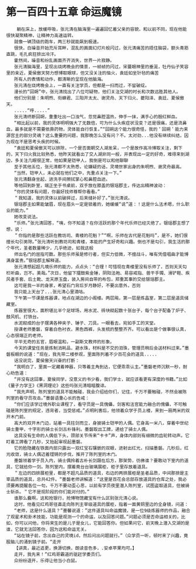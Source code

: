 # 第一百四十五章 命运魔镜
        躺在床上，放缓呼吸，张元清在脑海里一遍遍回忆着父亲的容貌，和以前不同，现在他能很快凝聚精神，让精神力高速运转。
       就像一辆顶级的跑车，两三秒就能飙到极速。
       很快，白噪音开始充斥耳畔，混乱的画面幻灯片般闪过，张元清痛苦的捂住脑袋，额头青筋直跳，毛孔疯狂排出冷汗。
       霍然间，噪音和纷乱画面齐齐消失，世界一片寂静。
       张元清脑海里，呈现出烧烤晩会的情景，一帧帧的闪过，宋蔓眼神里的垂涎，牡丹仙子笑容里的亲近，夏侯傲天努力想博取眼球，但又没关注的恼火，袁廷如坐针毡的痛苦
       所有人的表情和动作，都清晰的呈现在他脑海。
       张元清在烧烤晚会上，一直有关注学员，但都是一扫而过，不留破绽。
       漫长的“回朔”中，张元清找出了八位可疑物，他们关注交湖的时长和次数远胜其他人。
       他们分别是：朱明煦、衔蝉君、三阳开太太、谢灵舟、天下归火、夔阳泽、袁廷、夏侯傲天。
       .....“呼.....”
       张元清终断回朔，重重吐出一口浊气，忽觉鼻腔温热，伸手一抹，满手心的殷红鲜血。
       “相比起以前，我的灵体明明强大了无数倍，可为什么头疾症状没变？还是很痛，还是流鼻血，最多就是不需要依靠药物，灵体能自行恢复。”“回朔这个能力很奇怪，我的＇回朔＇能力来源宫主的部分灵魂？这么重要的问题，我那晚怎么没有问？不。太对劲...他没有继续纠结，因为现在不是思考头疾的时候。
       “袁廷和夏侯傲天可以排除，一个是否面朝交人湖发呆，一个是故作高冷博取关注，剩下的，天下归火我比较熟悉，他昨天就看出了交人湖非同一般，并表现出一定的好奇，难得来到湖边，多关注几眼很正常，他如果是铠甲人，我倒是可以和他聊聊
       至于其他五位，张元清都不太熟悉，论嫌疑的话，灵境世家出身的朱明煦、谢灵舟最高。
       “当然，铠甲人，未必就在他们之中，先重点关注一下。”
       张元清翻身坐起，进洗手间擦拭掌心和鼻腔血迹。
       等他回到卧室，端正坐于书桌前，双手放在膝盖的银瑶郡主，传达出精神波动：
       “你的灵体有问题，你最好找师尊帮你看看。”
       ＂我知道，我的灵体以前破碎过，后来缝补好了。”张元清说。
       银瑶郡主如果能皱眉，现在眉头一定是锁着的，她缓缓“说”道：！这是什么法术嗯，什么职业的能力。”
       她改变说法。
       “乐师。”张元清回答，“咦，你不知道？在你活跃的那个年代乐师已经灭绝了。银瑶郡主想了想，说：
       ＂你指的是那些活跃在教坊司、青楼的花魁？”“啊，乐师在古代是花魁吗”，是不，她们很擅长勾引男除。”张元清听到教坊司和青楼，本能的产生好奇和兴趣。倒也不是勾引，我生活的那个年代，圣者数量稀少，几乎绝迹，如我这般
       师出名门的屈指可数。那些乐师虽是修行者，但实力低微，不擅战斗，唯有凭借唱曲才能博满身富贵。”银瑶郡主解释道。
       张元清想起超凡境乐师的能力，点点头：“合理！可惜现在青楼里没有乐师了，否则天天勾栏听曲，岂不。美哉。”次日，他留下擂鼓紫金锤，阴阳法袍、易容戒指、兽干手镯、滑铲鞋、疾风者手套、后土靴、龙天原玉盘，装入房间自带的布包，郑重其事的交给银瑶郡主。
       这可是我一半的身家，希望石门背后岁月静好，不要出意外，否则
       我只能上天台了...张元清心里滴咕。
       下午第一节课是炼器课，地点在湖边的小阁楼。两层飚，第一层是炼晶室，第二层是道具储藏室。
       炼器室很大，面积堪比半个足球场，用水泥、砖块砌起数十张台子，每个台子配备了炉子、鼓风机、打铁台。
       水泥砌成的台子摆满各种夹子、锤子、刀具。一眼看去，宛如手工的天堂。
       授课老师墨磐，穿着白色衬衣，黑色西裤，头发梳的整整齐齐。可以看出是个做事很认真，心态很端正的老师。
       平平无奇的五官，眉眼温和，一副斯文教师的形象。
       今天的课堂任务是炼制消耗品，避水珠，材料是不交的泪珠，管理员稍后会送材料过来。”墨磐板眼的说道：“现在，我先带二楼参观，里面陈列着不少百花会的道具.....
       话没说完，夏侯傲天兴奋的打断：
       “我明白了，里面一定藏着神器，只等着主角到达，它便乖乖认主。”墨磐老师沉默一秒，耐心劝告道：
       “并没有这回事，夏侯同学，没意义的书少看，我们学士，就应该看更有深度的书籍。”比如《量子力学王》《黑洞理论》这些吗张元清暗暗腹诽。
       “我先声明，陈列室的道具不能触碰，我会介绍给你们，记住，千万不要触碰，不然会被陈列室的看守员攻击。”墨磐语重心长的告戒：
       “你们应该学过境外职业课程了，看守员是一具傀儡，剑客和法官能力融合的傀儡，不可触碰是陈列室的规定，违背者，当受惩戒。”点明利害后，他领着众学于员上楼，来到一扇两米的双开木门前。
       高大的双开木门边，站着一具拄剑而立，身披骑士铠甲的人偶。它身高一米八，穿着中世纪骑士重甲，十字形的骑士长剑古朴锋利。墨磐取出工牌，递给了骑士人偶。
       这具没有生命的人偶低下头，颈部关节传来“卡卡”声，身体内部则有细微的齿轮转动声。它盯着工牌看了几秒，又抬起审视起墨磐。
       它的脸隐藏在铁面内部只露出一双红宝石镶嵌的双眼，进射出红光，扫描墨磐。几秒后，红光收敛，骑士人偶迈着铿锵的步伐，推开了陈列室的木门。
       墨磐领着学于员入内，骑士偶拎着古朴长剑跟在后方，那架势，彷佛谁？要敢动下室内的道具，它就给你一剑。陈列室内，摆着竟台台玻璃展柜，柜子里存放着道具。
       ＂左边的四排展柜里，都是不超凡品质的道具，右边的两排展柜是圣者品质，中间那排是主宰品质的道具，总共42件。“墨磐老师讲解道：“这里是百花会总部存放道具的仓库之处，我必须要再提醒各位一句，千万不要动歪心思，以前有学员夜里潜入陈列室，试图盗取道具，但被骑士斩杀。＂它不是现阶段的你们能对付的。”
       谁那么蠢啊，这和抢银行，抢博物馆藏宝有什么区别张元清心说。
       这时，他看见红鸡哥径直走向陈列主宰级道具的展柜，指着一面黄铜里边的全身镜，问道：
       “老师，这是什么道具？”墨馨说道：”这件道具叫命运魔镜，是一位9级炼器师的作品，融合了观星术和卦术技能，功能是观测一个的命运，以及回答问题。”问题必须是否命运相关的，比如，你可以问他，你将来生的是儿子是女儿，它能回答你。但如果问它，前天晚上潜入交湖的是谁，它就无法回答你，因为这和命运无关。
       “站在镜子前，念出自己的灵境id，然后问出问题就行。”（众学员一听，顿时来了兴趣，竟股脑儿的涌到镜子前。“走开
       【讲真，最近追更，换源切换，朗读音色多，.安卓苹果均可。】
       走开，我先来！”红鸡哥霸道的驱赶学委员们。
       众纷纷退开，乐得让他当小白鼠。